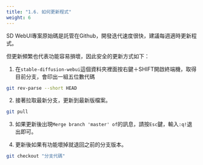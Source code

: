```yaml
---
title: "1.6. 如何更新程式"
weight: 6
---
```


SD WebUI專案原始碼是託管在Github，開發迭代速度很快，建議每週適時更新程式。

但更新頻繁也代表功能容易損壞，因此安全的更新方式如下：

1. 在`stable-diffusion-webui`這個資料夾裡面按右鍵＋SHIFT開啟終端機，取得目前分支，會印出一組五位數代碼
```bash
git rev-parse --short HEAD
```

2. 接著拉取最新分支，更新到最新版檔案。
```bash
git pull
```

3. 如果更新後出現`Merge branch 'master' of`的訊息，請按`Esc`鍵，輸入`:q!`退出即可。

4. 更新後如果有功能壞掉就退回之前的分支版本。
```bash
git checkout "分支代碼"
```
